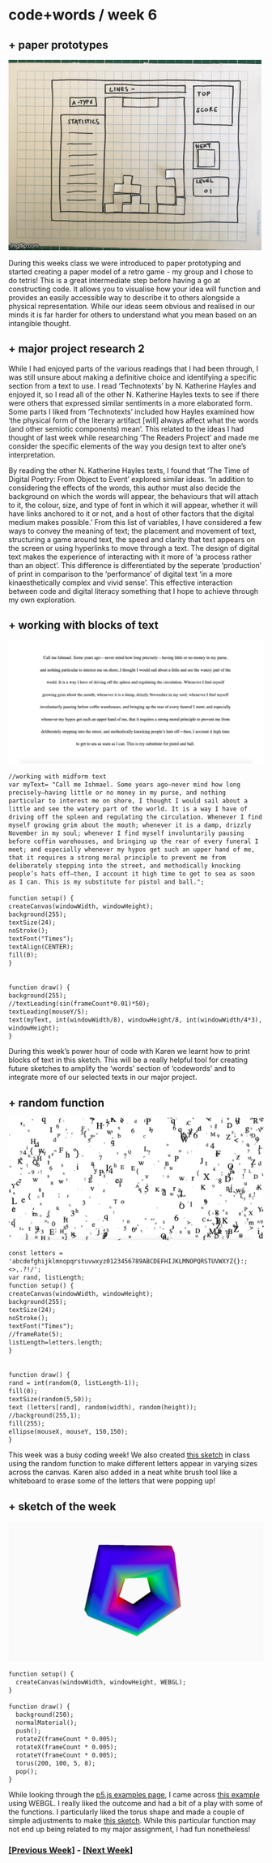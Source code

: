 # code+words / week 6

## + paper prototypes

<img src="tetris.GIF">

During this weeks class we were introduced to paper prototyping and started creating a paper model of a retro game - my group and I chose to do tetris! This is a great intermediate step before having a go at constructing code. It allows you to visualise how your idea will function and provides an easily accessible way to describe it to others alongside a physical representation. While our ideas seem obvious and realised in our minds it is far harder for others to understand what you mean based on an intangible thought.

## + major project research 2

While I had enjoyed parts of the various readings that I had been through, I was still unsure about making a definitive choice and identifying a specific section from a text to use. I read ‘Technotexts’ by N. Katherine Hayles and enjoyed it, so I read all of the other N. Katherine Hayles texts to see if there were others that expressed similar sentiments in a more elaborated form. Some parts I liked from ‘Technotexts’ included how Hayles examined how ‘the physical form of the literary artifact [will] always affect what the words (and other semiotic components) mean’. This related to the ideas I had thought of last week while researching ‘The Readers Project’ and made me consider the specific elements of the way you design text to alter one’s interpretation. 

By reading the other N. Katherine Hayles texts, I found that ‘The Time of Digital Poetry: From Object to Event’ explored similar ideas. ‘In addition to considering the effects of the words, this author must also decide the background on which the words will appear, the behaviours that will attach to it, the colour, size, and type of font in which it will appear, whether it will have links anchored to it or not, and a host of other factors that the digital medium makes possible.’ From this list of variables, I have considered a few ways to convey the meaning of text; the placement and movement of text, structuring a game around text, the speed and clarity that text appears on the screen or using hyperlinks to move through a text. The design of digital text makes the experience of interacting with it more of ‘a process rather than an object’. This difference is differentiated by the seperate ‘production’ of print in comparison to the ‘performance’ of digital text ‘in a more kinaesthetically complex and vivid sense’. This effective interaction between code and digital literacy something that I hope to achieve through my own exploration.

## + working with blocks of text

<img src="paragraph.jpg">

```
//working with midform text
var myText= "Call me Ishmael. Some years ago—never mind how long precisely—having little or no money in my purse, and nothing particular to interest me on shore, I thought I would sail about a little and see the watery part of the world. It is a way I have of driving off the spleen and regulating the circulation. Whenever I find myself growing grim about the mouth; whenever it is a damp, drizzly November in my soul; whenever I find myself involuntarily pausing before coffin warehouses, and bringing up the rear of every funeral I meet; and especially whenever my hypos get such an upper hand of me, that it requires a strong moral principle to prevent me from deliberately stepping into the street, and methodically knocking people’s hats off—then, I account it high time to get to sea as soon as I can. This is my substitute for pistol and ball.";

function setup() {
createCanvas(windowWidth, windowHeight);
background(255);
textSize(24);
noStroke();
textFont("Times");
textAlign(CENTER);
fill(0);
}


function draw() {
background(255);
//textLeading(sin(frameCount*0.01)*50);
textLeading(mouseY/5);
text(myText, int(windowWidth/8), windowHeight/8, int(windowWidth/4*3), windowHeight);
}
```
During this week’s power hour of code with Karen we learnt how to print blocks of text in this sketch. This will be a really helpful tool for creating future sketches to amplify the ‘words’ section of ‘codewords’ and to integrate more of our selected texts in our major project.


## + random function

<img src="letters.jpg">

```
const letters = 'abcdefghijklmnopqrstuvwxyz0123456789ABCDEFHIJKLMNOPQRSTUVWXYZ{}:;<>,.?!/';
var rand, listLength;
function setup() {
createCanvas(windowWidth, windowHeight);
background(255);
textSize(24);
noStroke();
textFont("Times");
//frameRate(5);
listLength=letters.length;
}


function draw() {
rand = int(random(0, listLength-1));
fill(0);
textSize(random(5,50));
text (letters[rand], random(width), random(height));
//background(255,1);
fill(255);
ellipse(mouseX, mouseY, 150,150);
}
```

This week was a busy coding week! We also created [this sketch](https://celiamance.github.io/codewords/SKO/WEEK6/whiteboard_letters/) in class using the random function to make different letters appear in varying sizes across the canvas. Karen also added in a neat white brush tool like a whiteboard to erase some of the letters that were popping up!

## + sketch of the week

<img src="torus.jpg">

```
function setup() {
  createCanvas(windowWidth, windowHeight, WEBGL);
}

function draw() {
  background(250);
  normalMaterial();
  push();
  rotateZ(frameCount * 0.005);
  rotateX(frameCount * 0.005);
  rotateY(frameCount * 0.005);
  torus(200, 100, 5, 8);
  pop();
}
```

While looking through the [p5.js examples page](https://p5js.org/examples/), I came across [this example](https://p5js.org/examples/3d-geometries.html) using WEBGL. I really liked the outcome and had a bit of a play with some of the functions. I particularly liked the torus shape and made a couple of simple adjustments to make [this sketch](https://celiamance.github.io/codewords/SKO/WEEK6/torus3d/). While this particular function may not end up being related to my major assignment, I had fun nonetheless!


### [[Previous Week]](https://celiamance.github.io/codewords/SKO/WEEK5/) - [[Next Week]](https://celiamance.github.io/codewords/SKO/WEEK7/)
